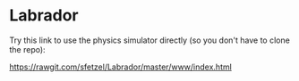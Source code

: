 # Labrador

Try this link to use the physics simulator directly (so you don't have to clone the repo):

https://rawgit.com/sfetzel/Labrador/master/www/index.html
